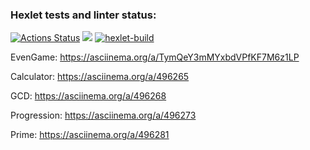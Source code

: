 ### Hexlet tests and linter status:
[![Actions Status](https://github.com/zeezoofromspb/java-project-lvl1/workflows/hexlet-check/badge.svg)](https://github.com/zeezoofromspb/java-project-lvl1/actions)
<a href="https://codeclimate.com/github/codeclimate/codeclimate/maintainability"><img src="https://api.codeclimate.com/v1/badges/a99a88d28ad37a79dbf6/maintainability" /></a>
[![hexlet-build](https://github.com/zeezoofromspb/java-project-lvl1/actions/workflows/hexlet-build.yml/badge.svg)](https://github.com/zeezoofromspb/java-project-lvl1/actions/workflows/hexlet-build.yml)

EvenGame:
https://asciinema.org/a/TymQeY3mMYxbdVPfKF7M6z1LP

Calculator:
https://asciinema.org/a/496265

GCD:
https://asciinema.org/a/496268

Progression:
https://asciinema.org/a/496273

Prime:
https://asciinema.org/a/496281
